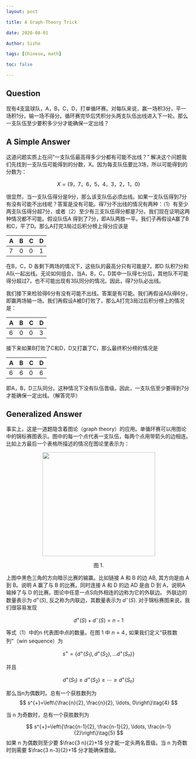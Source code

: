 ```yaml
---
layout: post

title: A Graph-Theory Trick

date: 2020-08-01

Author: Sizhe

tags: [Chinese, math]

toc: false

---
```


## Question
现有4支篮球队，A，B，C，D，打单循环赛。对每队来说，赢一场积3分，平一场积1分，输一场不得分。循环赛完毕后凭积分头两支队伍出线进入下一轮。那么一支队伍至少要积多少分才能确保一定出线？<!--more-->
## A Simple Answer

这道问题实质上在问“一支队伍最高得多少分都有可能不出线？” 解决这个问题我们先找到一支队伍可能得到的分数，X。因为每支队伍要比3场，所以可能得到的分数为：

$$X=\{9，7，6，5，4，3，2，1，0\}$$

很显然，当一支队伍得分是9分，那么该支队伍必须出线。如果一支队伍得到7分有没有可能不出线呢？答案是没有可能。得7分不出线的情况有两种：（1）有至少两支队伍得分超7分，或者（2）至少有三支队伍得分都是7分。我们现在证明这两种情况都不可能。假设队伍A 得到了7分，即A队两胜一平。我们子再假设A赢了B和C，平了D。那么A打完3局过后积分榜上得分应该是

| A | B | C | D |
|---|---|---|---|
| 7 | 0 | 0 | 1 |

在B，C，D 各剩下两场的情况下，这些队的最高分只有可能是7，即D 队积7分和A队一起出线。无论如何组合，当A，B，C，D其中一队得七分后，其他队不可能得分超过7，也不可能出现有3队同分的情况。因此，得7分队必出线。

我们接下来检验得6分有没有可能不出线。答案是有可能。我们再假设A队得6分，即赢两场输一场。我们再假设A被D打败了，那么A打完3局过后积分榜上的情况是：

| A | B | C | D |
|---|---|---|---|
| 6 | 0 | 0 | 3 |

接下来如果B打败了C和D，D又打赢了C，那么最终积分榜的情况是

| A | B | C | D |
|---|---|---|---|
| 6 | 6 | 0 | 6 |

即A，B，D三队同分。这种情况下没有队伍晋级。因此，一支队伍至少要得到7分才能确保一定出线。（解答完毕）

## Generalized Answer

事实上，这是一道题隐含着图论（graph theory）的应用。单循环赛可以用图论中的锦标赛图表示。图中的每一个点代表一支队伍，每两个点用带箭头的边相连。比如上方最后一个表格所描述的情况在图论里表示为：

<p align="center">
  <img width="307" height="283" src="{{ site.url }}/images/graph_abcd.png">
</p>
<p style="text-align: center;">图 1.</p>

上图中黑色三角的方向暗示比赛的输赢。比如链接 A 和 B 的边 AB, 其方向是由 A 到 B。说明 A 赢了与 B 的比赛。同时连接 A 和 D 的边 AD 是由 D 到 A，说明A 输掉了与 D 的比赛。图论中任意一点S向外相连的边称为它的外联边。 外联边的数量表示为 $d^{+}(S),$ 反之称为内联边，其数量表示为 $d^{-}(S) .$ 对于锦标赛图来说，我们很容易发现

$$d^{+}(S)+d^{-}(S)=n-1\tag{1}$$

等式（1）中的n 代表图中点的数量。在图 1 中 $n=4_{\circ}$ 如果我们定义“获胜数列"（win sequence）为

$$
s^{+}=\left\{d^{+}\left(S_{1}\right), d^{+}\left(S_{2}\right), \ldots d^{+}\left(S_{n}\right)\right\}\tag{2}
$$

并且

$$
d^{+}\left(S_{1}\right) \geq d^{+}\left(S_{2}\right) \geq \cdots \geq d^{+}\left(S_{n}\right)\tag{3}
$$

那么当n为偶数时。总有一个获胜数列为
$$
s^{+}=\left\{\frac{n}{2}, \frac{n}{2}, \ldots, 0\right\}\tag{4}
$$

当 n 为奇数时，总有一个获胜数列为

$$
s^{+}=\left\{\frac{n-1}{2}, \frac{n-1}{2}, \ldots, \frac{n-1}{2}\right\}\tag{5}
$$
如果 n 为偶数则至少要 $\frac{3 n}{2}+1$ 分才能一定头两名晋级。当 n 为奇数时则需要 $\frac{3 n-3}{2}+1$ 分才能确保晋级。